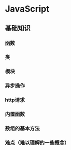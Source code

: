 # JavaScript

## 基础知识

### 函数


### 类


### 模块


### 异步操作


### http请求


### 内置函数

### 数组的基本方法


### 难点（难以理解的一些概念）